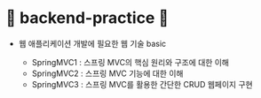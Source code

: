 # 🐣 backend-practice 🐣

- 웹 애플리케이션 개발에 필요한 웹 기술 basic

   - SpringMVC1 : 스프링 MVC의 핵심 원리와 구조에 대한 이해
   - SpringMVC2 : 스프링 MVC 기능에 대한 이해
   - SpringMVC3 : 스프링 MVC를 활용한 간단한 CRUD 웹페이지 구현
